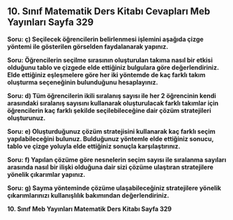 ## 10. Sınıf Matematik Ders Kitabı Cevapları Meb Yayınları Sayfa 329

**Soru: ç) Seçilecek öğrencilerin belirlenmesi işlemini aşağıda çizge yöntemi ile gösterilen görselden faydalanarak yapınız.**

**Soru: Öğrencilerin seçilme sırasının oluşturulan takıma nasıl bir etkisi olduğunu tablo ve çizgede elde ettiğiniz bulgulara göre değerlendiriniz. Elde ettiğiniz eşleşmelere göre her iki yöntemde de kaç farklı takım oluşturma seçeneğinin bulunduğunu hesaplayınız.**

**Soru: d) Tüm öğrencilerin ikili sıralanış sayısı ile her 2 öğrencinin kendi arasındaki sıralanış sayısını kullanarak oluşturulacak farklı takımlar için öğrencilerin kaç farklı şekilde seçilebileceğine dair çözüm stratejileri oluşturunuz.**

**Soru: e) Oluşturduğunuz çözüm stratejisini kullanarak kaç farklı seçim yapılabileceğini bulunuz. Bulduğunuz yöntemle elde ettiğiniz sonucu, tablo ve çizge yoluyla elde ettiğiniz sonuçla karşılaştırınız.**

**Soru: f) Yapılan çözüme göre nesnelerin seçim sayısı ile sıralanma sayıları arasında nasıl bir ilişki olduğuna dair sizi çözüme ulaştıran stratejilere yönelik çıkarımlar yapınız.**

**Soru: g) Sayma yönteminde çözüme ulaşabileceğiniz stratejilere yönelik çıkarımlarınızı kullanışlılık bakımından değerlendiriniz.**

**10. Sınıf Meb Yayınları Matematik Ders Kitabı Sayfa 329**